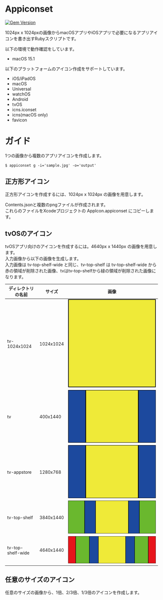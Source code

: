 


# Appiconset

[![Gem Version](https://badge.fury.io/rb/appiconset.svg)](https://badge.fury.io/rb/appiconset)

1024px x 1024pxの画像からmacOSアプリやiOSアプリで必要になるアプリアイコンを書き出すRubyスクリプトです。

以下の環境で動作確認をしています。  
* macOS 15.1

以下のプラットフォームのアイコン作成をサポートしています。
* iOS/iPadOS
* macOS
* Universal
* watchOS
* Android
* tvOS
* icns.iconset
* icns(macOS only)
* favicon

# ガイド

1つの画像から複数のアプリアイコンを作成します。

```
$ appiconset g -i='sample.jpg' -o='output'   
```


## 正方形アイコン
正方形アイコンを作成するには、1024px x 1024px の画像を用意します。

Contents.jsonと複数のpngファイルが作成されます。  
これらのファイルをXcodeプロジェクトの AppIcon.appiconset にコピーします。


## tvOSのアイコン

tvOSアプリ向けのアイコンを作成するには。4640px x 1440px の画像を用意します。  
入力画像から以下の画像を生成します。  
入力画像は tv-top-shelf-wide と同じ、tv-top-shelf は tv-top-shelf-wide から赤の領域が削除された画像、tvはtv-top-shelfから緑の領域が削除された画像になります。

| ディレクトリの名前 | サイズ | 画像 |
|--|--|--|
| tv-1024x1024 | 1024x1024 | ![tv-1024x1024](sample/tv-1024x1024/Icon@1x.png) |
| tv | 400x1440 | ![tv](sample/tv/Icon@2x.png) |
| tv-appstore | 1280x768 | ![tv-appstore](sample/tv-appstore/Icon@1x.png) |
| tv-top-shelf | 3840x1440 | ![tv-top-shelf](sample/tv-top-shelf/Icon@2x.png)|
| tv-top-shelf-wide | 4640x1440 |![tv-top-shelf-wide](sample/tv-top-shelf-wide/Icon@2x.png) |

## 任意のサイズのアイコン

任意のサイズの画像から、1倍、2/3倍、1/3倍のアイコンを作成します。
